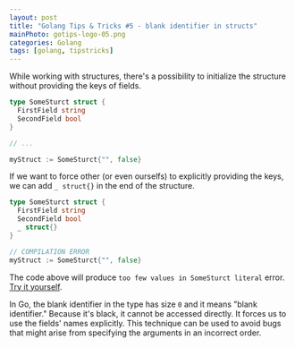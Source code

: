 ```yaml
---
layout: post
title: "Golang Tips & Tricks #5 - blank identifier in structs" 
mainPhoto: gotips-logo-05.png 
categories: Golang
tags: [golang, tipstricks]
---
```


While working with structures, there's a possibility to initialize the structure without providing the keys of fields.

```go
type SomeSturct struct {
  FirstField string
  SecondField bool
}

// ...

myStruct := SomeSturct{"", false}
```

If we want to force other (or even ourselfs) to explicitly providing the keys, we can add `_ struct{}` in the end of the structure.


```go
type SomeSturct struct {
  FirstField string
  SecondField bool
  _ struct{}
}

// COMPILATION ERROR
myStruct := SomeSturct{"", false}
```

The code above will produce `too few values in SomeSturct literal` error. [Try it yourself](https://goplay.space/#aq8-_U65YKx).

In Go, the blank identifier in the type has size `0` and it means "blank identifier." Because it's black, it cannot be accessed directly.
It forces us to use the fields' names explicitly. This technique can be used to avoid bugs that might arise from specifying the arguments in an incorrect order.
